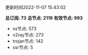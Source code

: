 更新时间2022-11-07 15:43:02

**总订阅: 73**
**总节点: 2119**
**有效节点: 993**
- ss节点: 573
- v2ray节点: 273
- trojan节点: 142
- ssr节点: 5
